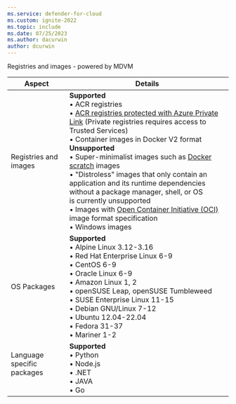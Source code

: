 ```yaml
---
ms.service: defender-for-cloud
ms.custom: ignite-2022
ms.topic: include
ms.date: 07/25/2023
ms.author: dacurwin
author: dcurwin
---
```


Registries and images - powered by MDVM

| Aspect | Details |
|--|--|
| Registries and images | **Supported**<br> • ACR registries <br> • [ACR registries protected with Azure Private Link](/azure/container-registry/container-registry-private-link) (Private registries requires access to Trusted Services) <br> • Container images in Docker V2 format <br>  **Unsupported**<br>   • Super-minimalist images such as [Docker scratch](https://hub.docker.com/_/scratch/) images<br> • "Distroless" images that only contain an application and its runtime dependencies without a package manager, shell, or OS<br> is currently unsupported <br> • Images with [Open Container Initiative (OCI)](https://github.com/opencontainers/image-spec/blob/main/spec.md) image format specification <br> • Windows images<br>|
| OS Packages | **Supported** <br> • Alpine Linux 3.12-3.16 <br> • Red Hat Enterprise Linux 6-9 <br> • CentOS 6-9<br> • Oracle Linux 6-9 <br> • Amazon Linux 1, 2 <br> • openSUSE Leap, openSUSE Tumbleweed <br> • SUSE Enterprise Linux 11-15 <br> • Debian GNU/Linux 7-12 <br> • Ubuntu 12.04-22.04 <br>  • Fedora 31-37<br> • Mariner 1-2|
| Language specific packages <br><br>  | **Supported** <br> • Python <br> • Node.js <br> • .NET <br> • JAVA <br> • Go |
